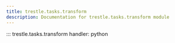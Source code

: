 ```yaml
---
title: trestle.tasks.transform
description: Documentation for trestle.tasks.transform module
---
```

::: trestle.tasks.transform
handler: python
